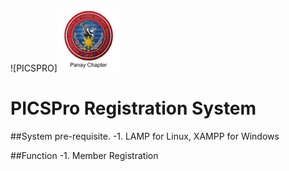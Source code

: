 ![PICSPRO]<img src="https://raw.githubusercontent.com/fr4nc1stein/picspro/master/assets/images/logo.jpg" width="100">
# PICSPro Registration System

##System pre-requisite.
-1. LAMP for Linux, XAMPP for Windows

##Function
-1.  Member Registration
